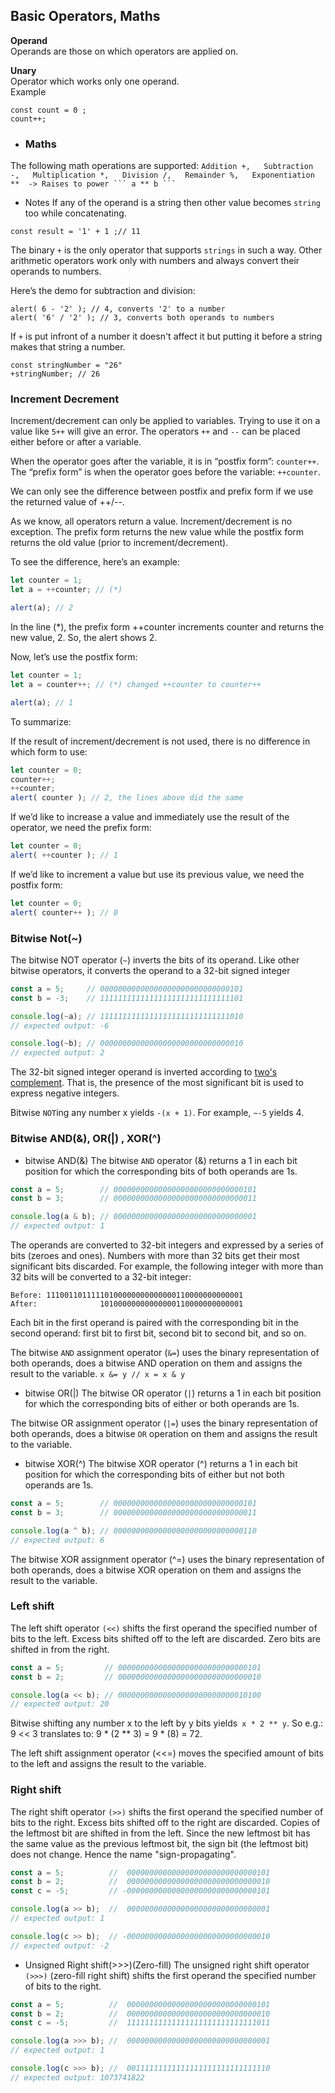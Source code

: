 ## Basic Operators, Maths

**Operand**  
Operands are those on which operators are applied on.  

**Unary**  
Operator which works only one operand.  
 Example 
 ```JS
 const count = 0 ;
 count++;
 ```

  - ### Maths
The following math operations are supported:
``
Addition +,  
Subtraction -,  
Multiplication *,  
Division /,  
Remainder %,  
Exponentiation **  -> Raises to power ``` a ** b ```
``
 - Notes 
 If any of the operand is a string then other value becomes ``string`` too while concatenating.
 ```JS
 const result = '1' + 1 ;// 11
 ```

 The binary ```+``` is the only operator that supports ``strings`` in such a way. Other arithmetic operators work only with numbers and always convert their operands to numbers.

Here’s the demo for subtraction and division:
```JS
alert( 6 - '2' ); // 4, converts '2' to a number
alert( '6' / '2' ); // 3, converts both operands to numbers
```

If ```+``` is put infront of a number it doesn't affect it but putting it before a string makes that string a number.
```JS
const stringNumber = "26"
+stringNumber; // 26
```

### Increment Decrement 
Increment/decrement can only be applied to variables. Trying to use it on a value like ``5++`` will give an error.
The operators ``++`` and ``--`` can be placed either before or after a variable.

When the operator goes after the variable, it is in “postfix form”: ``counter++``.
The “prefix form” is when the operator goes before the variable: ``++counter``.

We can only see the difference between postfix and prefix form if we use the returned value of ++/--.

As we know, all operators return a value. Increment/decrement is no exception. The prefix form returns the new value while the postfix form returns the old value (prior to increment/decrement).

To see the difference, here’s an example:
```js
let counter = 1;
let a = ++counter; // (*)

alert(a); // 2
```

In the line (*), the prefix form ++counter increments counter and returns the new value, 2. So, the alert shows 2.

Now, let’s use the postfix form:
```js
let counter = 1;
let a = counter++; // (*) changed ++counter to counter++

alert(a); // 1
```

To summarize:

If the result of increment/decrement is not used, there is no difference in which form to use:
```js
let counter = 0;
counter++;
++counter;
alert( counter ); // 2, the lines above did the same
```
If we’d like to increase a value and immediately use the result of the operator, we need the prefix form:
```js
let counter = 0;
alert( ++counter ); // 1
```
If we’d like to increment a value but use its previous value, we need the postfix form:
```js
let counter = 0;
alert( counter++ ); // 0
```

### Bitwise Not(~)
The bitwise NOT operator (``~``) inverts the bits of its operand. Like other bitwise operators, it converts the operand to a 32-bit signed integer

```js
const a = 5;     // 00000000000000000000000000000101
const b = -3;    // 11111111111111111111111111111101

console.log(~a); // 11111111111111111111111111111010
// expected output: -6

console.log(~b); // 00000000000000000000000000000010
// expected output: 2
```

The 32-bit signed integer operand is inverted according to [two's complement](https://en.wikipedia.org/wiki/Two%27s_complement). That is, the presence of the most significant bit is used to express negative integers.

Bitwise ``NOT``ing any number x yields ``-(x + 1)``. For example, ``~-5`` yields 4.

### Bitwise AND(&), OR(|) , XOR(^) 

- bitwise AND(&) 
The bitwise ``AND`` operator (&) returns a 1 in each bit position for which the corresponding bits of both operands are 1s.
```js
const a = 5;        // 00000000000000000000000000000101
const b = 3;        // 00000000000000000000000000000011

console.log(a & b); // 00000000000000000000000000000001
// expected output: 1
```
The operands are converted to 32-bit integers and expressed by a series of bits (zeroes and ones). Numbers with more than 32 bits get their most significant bits discarded. For example, the following integer with more than 32 bits will be converted to a 32-bit integer:
```
Before: 11100110111110100000000000000110000000000001
After:              10100000000000000110000000000001
```
Each bit in the first operand is paired with the corresponding bit in the second operand: first bit to first bit, second bit to second bit, and so on.

The bitwise ``AND`` assignment operator (``&=``) uses the binary representation of both operands, does a bitwise AND operation on them and assigns the result to the variable.
``
x &= y // x = x & y
``

- bitwise OR(|)
The bitwise OR operator (``|``) returns a 1 in each bit position for which the corresponding bits of either or both operands are 1s.

The bitwise OR assignment operator (``|=``) uses the binary representation of both operands, does a bitwise ``OR`` operation on them and assigns the result to the variable.

- bitwise XOR(^)
The bitwise XOR operator (^) returns a 1 in each bit position for which the corresponding bits of either but not both operands are 1s.
```js
const a = 5;        // 00000000000000000000000000000101
const b = 3;        // 00000000000000000000000000000011

console.log(a ^ b); // 00000000000000000000000000000110
// expected output: 6
```
The bitwise XOR assignment operator (^=) uses the binary representation of both operands, does a bitwise XOR operation on them and assigns the result to the variable.

### Left shift
The left shift operator ``(<<)`` shifts the first operand the specified number of bits to the left. Excess bits shifted off to the left are discarded. Zero bits are shifted in from the right.

```js
const a = 5;         // 00000000000000000000000000000101
const b = 2;         // 00000000000000000000000000000010

console.log(a << b); // 00000000000000000000000000010100
// expected output: 20
```
Bitwise shifting any number x to the left by y bits yields`` x * 2 ** y``. So e.g.: 9 << 3 translates to: 9 * (2 ** 3) = 9 * (8) = 72.


The left shift assignment operator (<<=) moves the specified amount of bits to the left and assigns the result to the variable.


### Right shift
The right shift operator ``(>>)`` shifts the first operand the specified number of bits to the right. Excess bits shifted off to the right are discarded. Copies of the leftmost bit are shifted in from the left. Since the new leftmost bit has the same value as the previous leftmost bit, the sign bit (the leftmost bit) does not change. Hence the name "sign-propagating".
```js
const a = 5;          //  00000000000000000000000000000101
const b = 2;          //  00000000000000000000000000000010
const c = -5;         // -00000000000000000000000000000101

console.log(a >> b);  //  00000000000000000000000000000001
// expected output: 1

console.log(c >> b);  // -00000000000000000000000000000010
// expected output: -2
```
 - Unsigned Right shift(>>>)(Zero-fill)
The unsigned right shift operator ``(>>>)`` (zero-fill right shift) shifts the first operand the specified number of bits to the right.
```js
const a = 5;          //  00000000000000000000000000000101
const b = 2;          //  00000000000000000000000000000010
const c = -5;         //  11111111111111111111111111111011

console.log(a >>> b); //  00000000000000000000000000000001
// expected output: 1

console.log(c >>> b); //  00111111111111111111111111111110
// expected output: 1073741822
```
